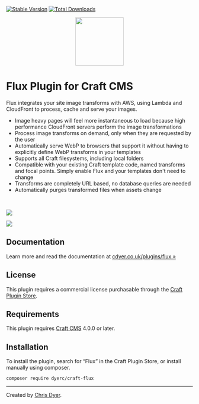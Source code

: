 [![Stable Version](https://img.shields.io/packagist/v/dyerc/craft-flux?label=stable)](<(https://packagist.org/packages/dyerc/craft-flux)>)
[![Total Downloads](https://img.shields.io/packagist/dt/dyerc/craft-flux)](https://packagist.org/packages/dyerc/craft-flux)

<p align="center" style="margin-bottom: 16px;"><img width="130" src="https://raw.githubusercontent.com/dyerc/craft-flux/master/src/icon.svg"></p>

# Flux Plugin for Craft CMS

Flux integrates your site image transforms with AWS, using Lambda and CloudFront to process, cache and serve your images.

- Image heavy pages will feel more instantaneous to load because high performance CloudFront servers perform the image transformations
- Process image transforms on demand, only when they are requested by the user
- Automatically serve WebP to browsers that support it without having to explicitly define WebP transforms in your templates
- Supports all Craft filesystems, including local folders
- Compatible with your existing Craft template code, named transforms and focal points. Simply enable Flux and your templates don't need to change
- Transforms are completely URL based, no database queries are needed
- Automatically purges transformed files when assets change

<br>

<p><img src="https://raw.githubusercontent.com/dyerc/craft-flux/master/docs/resources/how_it_works.svg"></p>

<p><img src="https://raw.githubusercontent.com/dyerc/craft-flux/master/docs/resources/flux_difference_graph.svg"></p>

## Documentation

Learn more and read the documentation at [cdyer.co.uk/plugins/flux »](https://cdyer.co.uk/plugins/flux)

## License

This plugin requires a commercial license purchasable through the [Craft Plugin Store](https://plugins.craftcms.com/flux).

## Requirements

This plugin requires [Craft CMS](https://craftcms.com/) 4.0.0 or later.

## Installation

To install the plugin, search for “Flux” in the Craft Plugin Store, or install manually using composer.

```shell
composer require dyerc/craft-flux
```

---

Created by [Chris Dyer](https://cdyer.co.uk).
